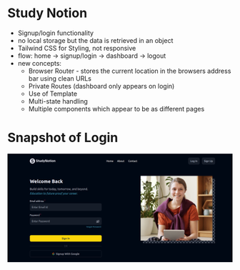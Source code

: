 # Study Notion
- Signup/login functionality
- no local storage but the data is retrieved in an object
- Tailwind CSS for Styling, not responsive
- flow: home -> signup/login -> dashboard -> logout
- new concepts:
  - Browser Router - stores the current location in the browsers address bar using clean URLs
  - Private Routes (dashboard only appears on login)
  - Use of Template
  - Multi-state handling
  - Multiple components which appear to be as different pages

# Snapshot of Login
![login](login.png)